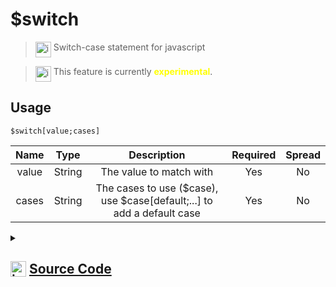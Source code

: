 # $switch
> <img align="top" src="https://upload.wikimedia.org/wikipedia/commons/thumb/e/e4/Infobox_info_icon.svg/160px-Infobox_info_icon.svg.png?20150409153300" alt="image" width="25" height="auto"> Switch-case statement for javascript

> <img align="top" src="https://upload.wikimedia.org/wikipedia/commons/thumb/1/17/Warning.svg/156px-Warning.svg.png" alt="image" width="25" height="auto"> This feature is currently <span style="color:yellow"><strong>experimental</strong></span>.

## Usage
```
$switch[value;cases]
```
| Name | Type | Description | Required | Spread
| :---: | :---: | :---: | :---: | :---: |
value | String | The value to match with | Yes | No
cases | String | The cases to use ($case), use $case[default;...] to add a default case | Yes | No
<details>
<summary>
    
## <img align="top" src="https://cdn4.iconfinder.com/data/icons/iconsimple-logotypes/512/github-512.png" alt="image" width="25" height="auto">  [Source Code](https://github.com/tryforge/ForgeScript-V2/blob/main/src/native/switch.ts)
    
</summary>
    
```ts
import { ArgType, CompiledFunction, IExtendedCompiledFunctionField, NativeFunction, Return } from "../structures"
import _case from "./case"

export default new NativeFunction({
    name: "$switch",
    version: "1.0.3",
    description: "Switch-case statement for javascript",
    unwrap: false,
    experimental: true,
    args: [
        {
            name: "value",
            description: "The value to match with",
            rest: false,
            required: true,
            type: ArgType.String
        },
        {
            name: "cases",
            rest: false,
            description: "The cases to use ($case), use $case[default;...] to add a default case",
            type: ArgType.String,
            required: true
        }
    ],
    brackets: true,
    async execute(ctx) {
        const match = await this["resolveCode"](ctx, this.data.fields![0] as IExtendedCompiledFunctionField)
        if (!this["isValidReturnType"](match)) return match

        const value = match.value as string
        const switchCases: CompiledFunction[] = (this.data.fields![1] as IExtendedCompiledFunctionField).functions.filter(x => x.data.name === _case.name)
        const index = switchCases.findIndex(x => (x.data.fields![0] as IExtendedCompiledFunctionField).value === "default")
        const defaultCase = index === -1 ? null : switchCases.splice(index, 1)[0]

        for (let i = 0, len = switchCases.length;i < len;i++) {
            const cas = switchCases[i]
            const caseValue: Return = await cas["resolveCode"](ctx, cas.data.fields![0] as IExtendedCompiledFunctionField)
            if (!this["isValidReturnType"](caseValue)) return caseValue

            if (caseValue.value === value) {
                return cas.execute(ctx)
            }
        }

        if (defaultCase) 
            return defaultCase.execute(ctx)

        return Return.success()
    },
})
```
    
</details>